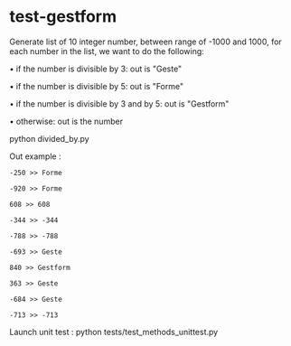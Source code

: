 # test-gestform

Generate list of 10 integer number, between range of -1000 and 1000, for each number in the list, we want to do the following:

• if the number is divisible by 3: out is "Geste"

• if the number is divisible by 5: out is "Forme"

• if the number is divisible by 3 and by 5: out is "Gestform"

• otherwise: out is the number

python divided_by.py    

Out example :

    -250 >> Forme
    
    -920 >> Forme
    
    608 >> 608
    
    -344 >> -344
    
    -788 >> -788
    
    -693 >> Geste
    
    840 >> Gestform
    
    363 >> Geste
    
    -684 >> Geste
    
    -713 >> -713
    


Launch unit test :
python tests/test_methods_unittest.py
